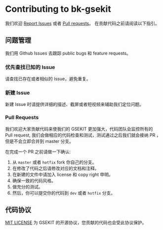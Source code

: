 # Contributing to bk-gsekit
我们欢迎 [Report Issues](https://github.com/Tencent/bk-gsekit/issues) 或者 [Pull requests](https://github.com/Tencent/bk-gsekit/pulls)。 在贡献代码之前请阅读以下指引。


## 问题管理
我们用 Github Issues 去跟踪 public bugs 和 feature requests。


### 优先查找已知的 Issue 
请查找已存在或者相似的 Issue，避免重复。


### 新建 Issue
新建 Issue 时请提供详细的描述、截屏或者短视频来辅助我们定位问题。


###  Pull Requests

我们欢迎大家贡献代码来使我们的 GSEKIT 更加强大，代码团队会监控所有的 Pull request, 我们会做相应的代码检查和测试，测试通过之后我们就会接纳 PR ，但是不会立即合并到 master 分支。

在完成一个 PR 之前请做一下确认:

1. 从 `master` 或者 `hotfix` fork 你自己的分支。
2. 在修改了代码之后请修改对应的文档和注释。
3. 在新建的文件中请加入 license 和 copy right 申明。
4. 确保一致的代码风格。
5. 做充分的测试。
6. 然后，你可以提交你的代码到 `dev` 或者 `hotfix` 分支。


## 代码协议
[MIT LICENSE](../LICENSE.txt) 为 GSEKIT 的开源协议，您贡献的代码也会受此协议保护。